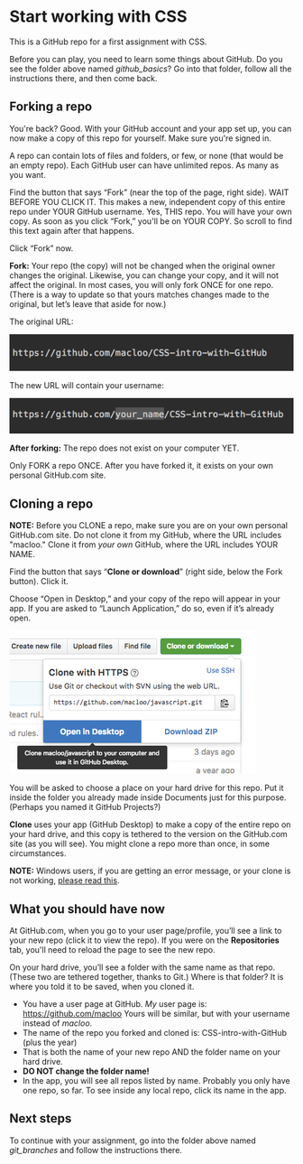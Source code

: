 # Start working with CSS

This is a GitHub repo for a first assignment with CSS.

Before you can play, you need to learn some things about GitHub. Do you see the folder above named *github_basics*? Go into that folder, follow all the instructions there, and then come back.

## Forking a repo

You're back? Good. With your GitHub account and your app set up, you can now make a copy of this repo for yourself. Make sure you're signed in.

A repo can contain lots of files and folders, or few, or none (that would be an empty repo). Each GitHub user can have unlimited repos. As many as you want.

Find the button that says “Fork” (near the top of the page, right side). WAIT BEFORE YOU CLICK IT. This makes a new, independent copy of this entire repo under YOUR GitHub username. Yes, THIS repo. You will have your own copy. As soon as you click “Fork,” you'll be on YOUR COPY. So scroll to find this text again after that happens.

Click “Fork” now.

**Fork:** Your repo (the copy) will not be changed when the original owner changes the original. Likewise, you can change your copy, and it will not affect the original. In most cases, you will only fork ONCE for one repo. (There is a way to update so that yours matches changes made to the original, but let’s leave that aside for now.)

The original URL:

![Original URL for this repo](images/url1.png)

The new URL will contain your username:

![New URL for your forked copy](images/url2.png)

**After forking:** The repo does not exist on your computer YET.

Only FORK a repo ONCE. After you have forked it, it exists on your own personal GitHub.com site.

## Cloning a repo

**NOTE:** Before you CLONE a repo, make sure you are on your own personal GitHub.com site.​ Do not clone it from my GitHub, where the URL includes "macloo." Clone it from *your own* GitHub, where the URL includes YOUR NAME.

Find the button that says “**Clone or download**” (right side, below the Fork button). Click it.

Choose “Open in Desktop,” and your copy of the repo will appear in your app. If you are asked to “Launch Application,” do so, even if it’s already open.

![How to clone](images/clone.png)

You will be asked to choose a place on your hard drive for this repo. Put it inside the folder you already made inside Documents just for this purpose. (Perhaps you named it GitHub Projects?)

**Clone** uses your app (GitHub Desktop) to make a copy of the entire repo on your hard drive, and this copy is tethered to the version on the GitHub.com site (as you will see). You might clone a repo more than once, in some circumstances.

**NOTE:** Windows users, if you are getting an error message, or your clone is not working,
[please read this](http://babydatajournalism.tumblr.com/post/85108267252/github-for-windows-cant-clone-repo-stops-at-9).

## What you should have now

At GitHub.com, when you go to your user page/profile, you’ll see a link to your new repo (click it to view the repo). If you were on the **Repositories** tab, you'll need to reload the page to see the new repo.

On your hard drive, you’ll see a folder with the same name as that repo. (These two are tethered together, thanks to Git.) Where is that folder? It is where you told it to be saved, when you cloned it.

* You have a user page at GitHub. *My* user page is: https://github.com/macloo Yours will be similar, but with your username instead of *macloo*.
* The name of the repo you forked and cloned is: CSS-intro-with-GitHub (plus the year)
* That is both the name of your new repo AND the folder name on your hard drive.
* **DO NOT change the folder name!**
* In the app, you will see all repos listed by name. Probably you only have one repo, so far. To see inside any local repo, click its name in the app.

## Next steps

To continue with your assignment, go into the folder above named *git_branches* and follow the instructions there.
